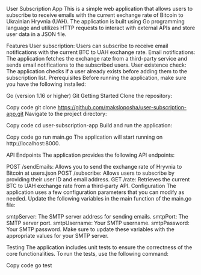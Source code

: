 User Subscription App
This is a simple web application that allows users to subscribe to receive emails with the current exchange rate of
Bitcoin to Ukrainian Hryvnia (UAH). The application is built using Go programming language and utilizes HTTP requests 
to interact with external APIs and store user data in a JSON file.

Features
User subscription: Users can subscribe to receive email notifications with the current BTC to UAH exchange rate.
Email notifications: The application fetches the exchange rate from a third-party service and sends email notifications to the subscribed users.
User existence check: The application checks if a user already exists before adding them to the subscription list.
Prerequisites
Before running the application, make sure you have the following installed:

Go (version 1.16 or higher)
Git
Getting Started
Clone the repository:

Copy code
git clone https://github.com/maksloposha/user-subscription-app.git
Navigate to the project directory:


Copy code
cd user-subscription-app
Build and run the application:

Copy code
go run main.go
The application will start running on http://localhost:8000.

API Endpoints
The application provides the following API endpoints:

POST /sendEmails: Allows you to send the exchange rate of Hryvnia to Bitcoin at users.json
POST /subscribe: Allows users to subscribe by providing their user ID and email address.
GET /rate: Retrieves the current BTC to UAH exchange rate from a third-party API.
Configuration
The application uses a few configuration parameters that you can modify as needed. Update the following variables in the main function of the main.go file:

smtpServer: The SMTP server address for sending emails.
smtpPort: The SMTP server port.
smtpUsername: Your SMTP username.
smtpPassword: Your SMTP password.
Make sure to update these variables with the appropriate values for your SMTP server.

Testing
The application includes unit tests to ensure the correctness of the core functionalities. To run the tests, use the following command:


Copy code
go test